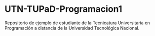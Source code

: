 # UTN-TUPaD-Programacion1
Repositorio de ejemplo de estudiante de la Tecnicatura Universitaria en Programación a distancia de la Universidad Tecnológica Nacional.
